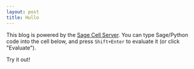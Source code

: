 ```yaml
---
layout: post
title: Hullo
---
```


This blog is powered by the [Sage Cell Server](http://sagecell.sagemath.org/). You can type Sage/Python code into the cell below, and press `Shift+Enter` to evaluate it (or click "Evaluate").

Try it out!

<div class="sage">
  <script type="text/x-sage"> 1 + 2  </script>
</div>
